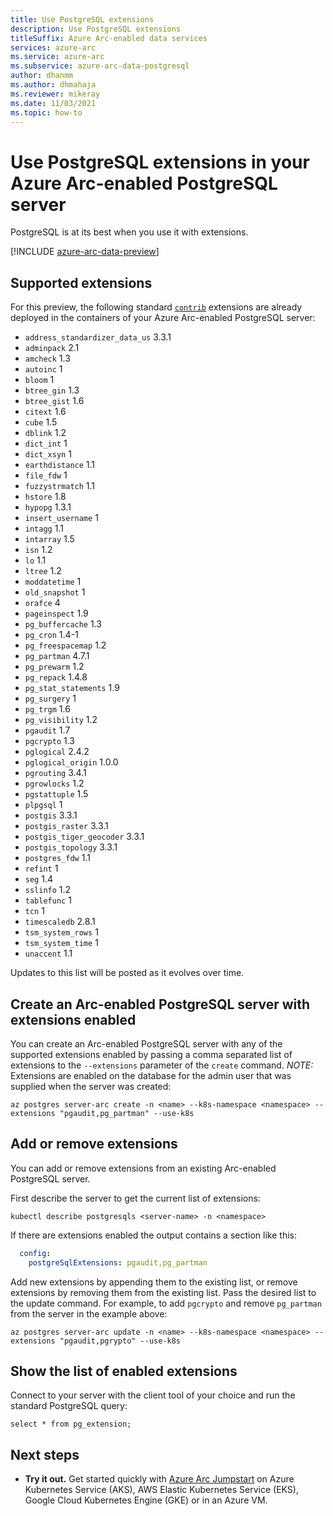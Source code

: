 ```yaml
---
title: Use PostgreSQL extensions
description: Use PostgreSQL extensions
titleSuffix: Azure Arc-enabled data services
services: azure-arc
ms.service: azure-arc
ms.subservice: azure-arc-data-postgresql
author: dhanmm
ms.author: dhmahaja
ms.reviewer: mikeray
ms.date: 11/03/2021
ms.topic: how-to
---
```


# Use PostgreSQL extensions in your Azure Arc-enabled PostgreSQL server

PostgreSQL is at its best when you use it with extensions.

[!INCLUDE [azure-arc-data-preview](../../../includes/azure-arc-data-preview.md)]

## Supported extensions
For this preview, the following standard [`contrib`](https://www.postgresql.org/docs/14/contrib.html) extensions are already deployed in the containers of your Azure Arc-enabled PostgreSQL server:
- `address_standardizer_data_us` 3.3.1
- `adminpack` 2.1
- `amcheck` 1.3
- `autoinc` 1
- `bloom` 1
- `btree_gin` 1.3
- `btree_gist` 1.6
- `citext` 1.6
- `cube` 1.5
- `dblink` 1.2
- `dict_int` 1
- `dict_xsyn` 1
- `earthdistance` 1.1
- `file_fdw` 1
- `fuzzystrmatch` 1.1
- `hstore` 1.8
- `hypopg` 1.3.1
- `insert_username` 1
- `intagg` 1.1
- `intarray` 1.5
- `isn` 1.2
- `lo` 1.1
- `ltree` 1.2
- `moddatetime` 1
- `old_snapshot` 1
- `orafce` 4
- `pageinspect` 1.9
- `pg_buffercache` 1.3
- `pg_cron` 1.4-1
- `pg_freespacemap` 1.2
- `pg_partman` 4.7.1
- `pg_prewarm` 1.2
- `pg_repack` 1.4.8
- `pg_stat_statements` 1.9
- `pg_surgery` 1
- `pg_trgm` 1.6
- `pg_visibility` 1.2
- `pgaudit` 1.7
- `pgcrypto` 1.3
- `pglogical` 2.4.2
- `pglogical_origin` 1.0.0
- `pgrouting` 3.4.1
- `pgrowlocks` 1.2
- `pgstattuple` 1.5
- `plpgsql` 1
- `postgis` 3.3.1
- `postgis_raster` 3.3.1
- `postgis_tiger_geocoder` 3.3.1
- `postgis_topology` 3.3.1
- `postgres_fdw` 1.1
- `refint` 1
- `seg` 1.4
- `sslinfo` 1.2
- `tablefunc` 1
- `tcn` 1
- `timescaledb` 2.8.1
- `tsm_system_rows` 1
- `tsm_system_time` 1
- `unaccent` 1.1

Updates to this list will be posted as it evolves over time.

## Create an Arc-enabled PostgreSQL server with extensions enabled
You can create an Arc-enabled PostgreSQL server with any of the supported extensions enabled by passing a comma separated list of extensions to the `--extensions` parameter of the `create` command. *NOTE:* Extensions are enabled on the database for the admin user that was supplied when the server was created:
```azurecli
az postgres server-arc create -n <name> --k8s-namespace <namespace> --extensions "pgaudit,pg_partman" --use-k8s
```

## Add or remove extensions
You can add or remove extensions from an existing Arc-enabled PostgreSQL server.

First describe the server to get the current list of extensions:
```console
kubectl describe postgresqls <server-name> -n <namespace>
```
If there are extensions enabled the output contains a section like this:
```yml
  config:
    postgreSqlExtensions: pgaudit,pg_partman
```
Add new extensions by appending them to the existing list, or remove extensions by removing them from the existing list. Pass the desired list to the update command. For example, to add `pgcrypto` and remove `pg_partman` from the server in the example above:
```azurecli
az postgres server-arc update -n <name> --k8s-namespace <namespace> --extensions "pgaudit,pgrypto" --use-k8s
```

## Show the list of enabled extensions
Connect to your server with the client tool of your choice and run the standard PostgreSQL query:
```console
select * from pg_extension;
```

## Next steps
- **Try it out.** Get started quickly with [Azure Arc Jumpstart](https://github.com/microsoft/azure_arc#azure-arc-enabled-data-services) on Azure Kubernetes Service (AKS), AWS Elastic Kubernetes Service (EKS), Google Cloud Kubernetes Engine (GKE) or in an Azure VM. 